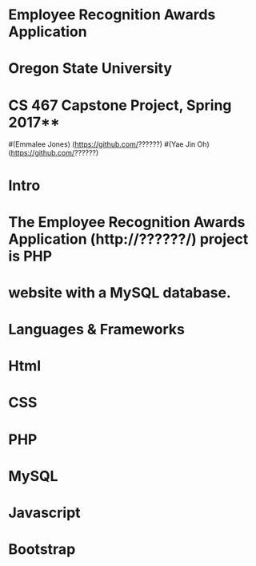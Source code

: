 # Employee Recognition Awards Application

# Oregon State University  
# CS 467 Capstone Project, Spring 2017**
 
#(Emmalee Jones) (https://github.com/??????)
#(Yae Jin Oh) (https://github.com/??????)

# Intro
# The Employee Recognition Awards Application (http://??????/) project is PHP 
# website with a MySQL database. 

# Languages & Frameworks  
# Html 
# CSS
# PHP
# MySQL
# Javascript
# Bootstrap


